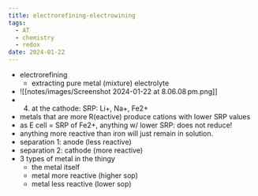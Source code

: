 ```yaml
---
title: electrorefining-electrowining
tags:
  - AT
  - chemistry
  - redox
date: 2024-01-22
---
```

- electrorefining
	- extracting pure metal (mixture) electrolyte
- ![[notes/images/Screenshot 2024-01-22 at 8.06.08 pm.png]]
- 4) at the cathode: SRP:  Li+, Na+, Fe2+
- metals that are more R(eactive) produce cations with lower SRP values
- as E cell = SRP of Fe2+, anything w/ lower SRP: does not reduce!
- anything more reactive than iron will just remain in solution.
- separation 1: anode (less reactive)
- separation 2: cathode (more reactive)
- 3 types of metal in the thingy
	- the metal itself
	- metal more reactive (higher sop)
	- metal less reactive (lower sop)